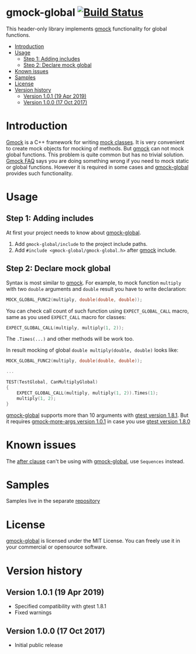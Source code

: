 # gmock-global [![Build Status](https://travis-ci.org/apriorit/gmock-global-sample.svg?branch=master)](https://travis-ci.org/apriorit/gmock-global-sample)
This header-only library implements [gmock](https://github.com/google/googletest/blob/master/googlemock) functionality for global functions. 

- [Introduction](#introduction)
- [Usage](#usage)
  - [Step 1: Adding includes](#step-1-adding-includes)
  - [Step 2: Declare mock global](#step-2-declare-mock-global)
- [Known issues](#known-issues)
- [Samples](#samples)
- [License](#license)
- [Version history](#version-history)
  - [Version 1.0.1 (19 Apr 2019)](#version-101-19-apr-2019)
  - [Version 1.0.0 (17 Oct 2017)](#version-100-17-oct-2017)
  
# Introduction
[Gmock](https://github.com/google/googletest/blob/master/googlemock) is a C++ framework for writing [mock classes](https://en.wikipedia.org/wiki/Mock_object). It is very convenient to create mock objects for mocking of methods. But [gmock](https://github.com/google/googletest/blob/master/googlemock) can not mock global functions. This problem is quite common but has no trivial solution. [Gmock FAQ](https://github.com/google/googlemock/blob/master/googlemock/docs/FrequentlyAskedQuestions.md#my-code-calls-a-staticglobal-function--can-i-mock-it) says you are doing something wrong if you need to mock static or global functions. However it is required in some cases and [gmock-global](https://github.com/apriorit/gmock-global) provides such functionality.

# Usage

## Step 1: Adding includes
At first your project needs to know about [gmock-global](https://github.com/apriorit/gmock-global).
1. Add `gmock-global/include` to the project include paths.
2. Add `#include <gmock-global/gmock-global.h>` after [gmock](https://github.com/google/googletest/blob/master/googlemock) include.

## Step 2: Declare mock global
Syntax is most similar to [gmock](https://github.com/google/googletest/blob/master/googlemock). For example, to mock function `multiply` with two `double` arguments and `double` result you have to write declaration: 
```cpp
MOCK_GLOBAL_FUNC2(multiply, double(double, double));
```
You can check call count of such function using `EXPECT_GLOBAL_CALL` macro, same as you used `EXPECT_CALL` macro for classes: 
```cpp
EXPECT_GLOBAL_CALL(multiply, multiply(1, 2));
```

The `.Times(...)` and other methods will be work too. 

In result mocking of global `double multiply(double, double)` looks like:
```cpp
MOCK_GLOBAL_FUNC2(multiply, double(double, double));

...

TEST(TestGlobal, CanMultiplyGlobal)
{
    EXPECT_GLOBAL_CALL(multiply, multiply(1, 2)).Times(1);
    multiply(1, 2);
}
```

[gmock-global](https://github.com/apriorit/gmock-global) supports more than 10 arguments with  [gtest version 1.8.1](https://github.com/google/googletest/releases/tag/release-1.8.1). But it requires [gmock-more-args version 1.0.1](https://github.com/apriorit/gmock-more-args/releases/tag/1.0.1) in case you use [gtest version 1.8.0](https://github.com/google/googletest/releases/tag/release-1.8.0)


# Known issues
The [after clause](https://github.com/google/googletest/blob/master/googlemock/docs/CheatSheet.md#the-after-clause) can't be using with [gmock-global](https://github.com/apriorit/gmock-global), use `Sequences` instead.

# Samples
Samples live in the separate [repository](https://github.com/apriorit/gmock-global-sample)

# License
[gmock-global](https://github.com/apriorit/gmock-global) is licensed under the MIT License. You can freely use it in your commercial or opensource software.

# Version history

## Version 1.0.1 (19 Apr 2019)
- Specified compatibility with gtest 1.8.1
- Fixed warnings

## Version 1.0.0 (17 Oct 2017)
- Initial public release
